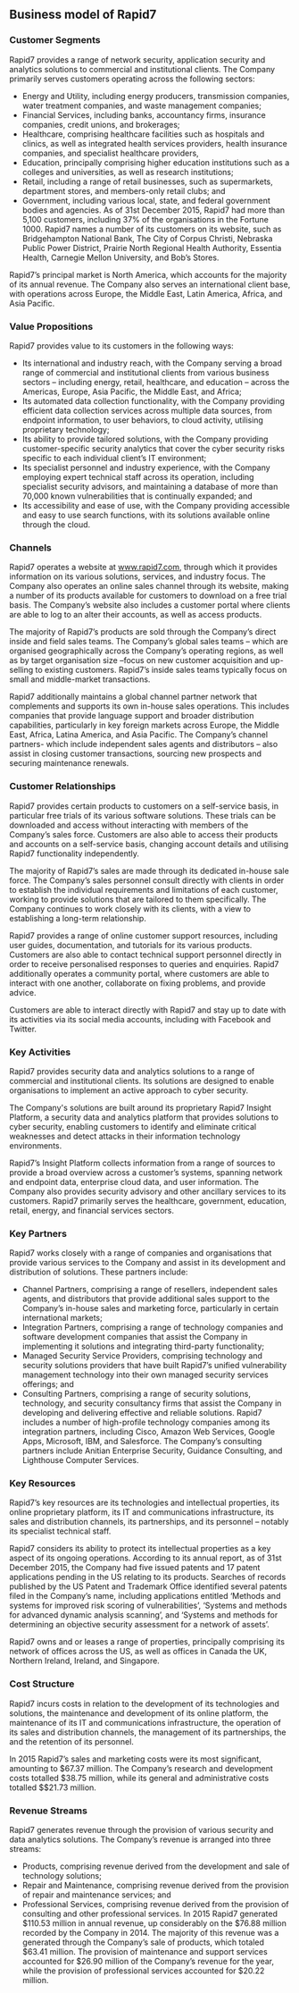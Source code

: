 Business model of Rapid7
------------------------

 ### Customer Segments

 Rapid7 provides a range of network security, application security and analytics solutions to commercial and institutional clients. The Company primarily serves customers operating across the following sectors:

  * Energy and Utility, including energy producers, transmission companies, water treatment companies, and waste management companies;
 * Financial Services, including banks, accountancy firms, insurance companies, credit unions, and brokerages;
 * Healthcare, comprising healthcare facilities such as hospitals and clinics, as well as integrated health services providers, health insurance companies, and specialist healthcare providers,
 * Education, principally comprising higher education institutions such as a colleges and universities, as well as research institutions;
 * Retail, including a range of retail businesses, such as supermarkets, department stores, and members-only retail clubs; and
 * Government, including various local, state, and federal government bodies and agencies.
  As of 31st December 2015, Rapid7 had more than 5,100 customers, including 37% of the organisations in the Fortune 1000. Rapid7 names a number of its customers on its website, such as Bridgehampton National Bank, The City of Corpus Christi, Nebraska Public Power District, Prairie North Regional Health Authority, Essentia Health, Carnegie Mellon University, and Bob’s Stores.

 Rapid7’s principal market is North America, which accounts for the majority of its annual revenue. The Company also serves an international client base, with operations across Europe, the Middle East, Latin America, Africa, and Asia Pacific.

 ### Value Propositions

 Rapid7 provides value to its customers in the following ways:

  * Its international and industry reach, with the Company serving a broad range of commercial and institutional clients from various business sectors – including energy, retail, healthcare, and education – across the Americas, Europe, Asia Pacific, the Middle East, and Africa;
 * Its automated data collection functionality, with the Company providing efficient data collection services across multiple data sources, from endpoint information, to user behaviors, to cloud activity, utilising proprietary technology;
 * Its ability to provide tailored solutions, with the Company providing customer-specific security analytics that cover the cyber security risks specific to each individual client’s IT environment;
 * Its specialist personnel and industry experience, with the Company employing expert technical staff across its operation, including specialist security advisors, and maintaining a database of more than 70,000 known vulnerabilities that is continually expanded; and
 * Its accessibility and ease of use, with the Company providing accessible and easy to use search functions, with its solutions available online through the cloud.
  ### Channels

 Rapid7 operates a website at www.rapid7.com, through which it provides information on its various solutions, services, and industry focus. The Company also operates an online sales channel through its website, making a number of its products available for customers to download on a free trial basis. The Company’s website also includes a customer portal where clients are able to log to an alter their accounts, as well as access products.

 The majority of Rapid7’s products are sold through the Company’s direct inside and field sales teams. The Company’s global sales teams – which are organised geographically across the Company’s operating regions, as well as by target organisation size –focus on new customer acquisition and up-selling to existing customers. Rapid7’s inside sales teams typically focus on small and middle-market transactions.

 Rapid7 additionally maintains a global channel partner network that complements and supports its own in-house sales operations. This includes companies that provide language support and broader distribution capabilities, particularly in key foreign markets across Europe, the Middle East, Africa, Latina America, and Asia Pacific. The Company’s channel partners- which include independent sales agents and distributors – also assist in closing customer transactions, sourcing new prospects and securing maintenance renewals.

 ### Customer Relationships

 Rapid7 provides certain products to customers on a self-service basis, in particular free trials of its various software solutions. These trials can be downloaded and access without interacting with members of the Company’s sales force. Customers are also able to access their products and accounts on a self-service basis, changing account details and utilising Rapid7 functionality independently.

 The majority of Rapid7’s sales are made through its dedicated in-house sale force. The Company’s sales personnel consult directly with clients in order to establish the individual requirements and limitations of each customer, working to provide solutions that are tailored to them specifically. The Company continues to work closely with its clients, with a view to establishing a long-term relationship.

 Rapid7 provides a range of online customer support resources, including user guides, documentation, and tutorials for its various products. Customers are also able to contact technical support personnel directly in order to receive personalised responses to queries and enquiries. Rapid7 additionally operates a community portal, where customers are able to interact with one another, collaborate on fixing problems, and provide advice.

 Customers are able to interact directly with Rapid7 and stay up to date with its activities via its social media accounts, including with Facebook and Twitter.

 ### Key Activities

 Rapid7 provides security data and analytics solutions to a range of commercial and institutional clients. Its solutions are designed to enable organisations to implement an active approach to cyber security.

 The Company's solutions are built around its proprietary Rapid7 Insight Platform, a security data and analytics platform that provides solutions to cyber security, enabling customers to identify and eliminate critical weaknesses and detect attacks in their information technology environments.

 Rapid7’s Insight Platform collects information from a range of sources to provide a broad overview across a customer’s systems, spanning network and endpoint data, enterprise cloud data, and user information. The Company also provides security advisory and other ancillary services to its customers. Rapid7 primarily serves the healthcare, government, education, retail, energy, and financial services sectors.

 ### Key Partners

 Rapid7 works closely with a range of companies and organisations that provide various services to the Company and assist in its development and distribution of solutions. These partners include:

  * Channel Partners, comprising a range of resellers, independent sales agents, and distributors that provide additional sales support to the Company’s in-house sales and marketing force, particularly in certain international markets;
 * Integration Partners, comprising a range of technology companies and software development companies that assist the Company in implementing it solutions and integrating third-party functionality;
 * Managed Security Service Providers, comprising technology and security solutions providers that have built Rapid7’s unified vulnerability management technology into their own managed security services offerings; and
 * Consulting Partners, comprising a range of security solutions, technology, and security consultancy firms that assist the Company in developing and delivering effective and reliable solutions.
  Rapid7 includes a number of high-profile technology companies among its integration partners, including Cisco, Amazon Web Services, Google Apps, Microsoft, IBM, and Salesforce. The Company’s consulting partners include Anitian Enterprise Security, Guidance Consulting, and Lighthouse Computer Services.

 ### Key Resources

 Rapid7’s key resources are its technologies and intellectual properties, its online proprietary platform, its IT and communications infrastructure, its sales and distribution channels, its partnerships, and its personnel – notably its specialist technical staff.

 Rapid7 considers its ability to protect its intellectual properties as a key aspect of its ongoing operations. According to its annual report, as of 31st December 2015, the Company had five issued patents and 17 patent applications pending in the US relating to its products. Searches of records published by the US Patent and Trademark Office identified several patents filed in the Company’s name, including applications entitled ‘Methods and systems for improved risk scoring of vulnerabilities’, ‘Systems and methods for advanced dynamic analysis scanning’, and ‘Systems and methods for determining an objective security assessment for a network of assets’.

 Rapid7 owns and or leases a range of properties, principally comprising its network of offices across the US, as well as offices in Canada the UK, Northern Ireland, Ireland, and Singapore.

 ### Cost Structure

 Rapid7 incurs costs in relation to the development of its technologies and solutions, the maintenance and development of its online platform, the maintenance of its IT and communications infrastructure, the operation of its sales and distribution channels, the management of its partnerships, the and the retention of its personnel.

 In 2015 Rapid7’s sales and marketing costs were its most significant, amounting to $67.37 million. The Company’s research and development costs totalled $38.75 million, while its general and administrative costs totalled $$21.73 million.

 ### Revenue Streams

 Rapid7 generates revenue through the provision of various security and data analytics solutions. The Company’s revenue is arranged into three streams:

  * Products, comprising revenue derived from the development and sale of technology solutions;
 * Repair and Maintenance, comprising revenue derived from the provision of repair and maintenance services; and
 * Professional Services, comprising revenue derived from the provision of consulting and other professional services.
  In 2015 Rapid7 generated $110.53 million in annual revenue, up considerably on the $76.88 million recorded by the Company in 2014. The majority of this revenue was a generated through the Company’s sale of products, which totaled $63.41 million. The provision of maintenance and support services accounted for $26.90 million of the Company’s revenue for the year, while the provision of professional services accounted for $20.22 million.